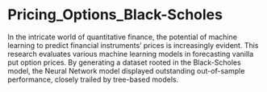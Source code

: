 # Pricing_Options_Black-Scholes
In the intricate world of quantitative finance, the potential of machine learning to predict financial
instruments’ prices is increasingly evident. This research evaluates various machine learning models
in forecasting vanilla put option prices. By generating a dataset rooted in the Black-Scholes model,
the Neural Network model displayed outstanding out-of-sample performance, closely trailed by
tree-based models.
